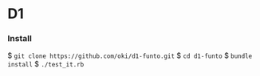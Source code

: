 # D1

### Install
$ `git clone https://github.com/oki/d1-funto.git`
$ `cd d1-funto`
$ `bundle install`
$ `./test_it.rb`


